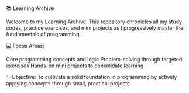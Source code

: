 📚 Learning Archive

Welcome to my Learning Archive. This repository chronicles all my study codes, practice exercises, and mini projects as I progressively master the fundamentals of programming.

💻 Focus Areas:

Core programming concepts and logic
Problem-solving through targeted exercises
Hands-on mini projects to consolidate learning

✨ Objective:
To cultivate a solid foundation in programming by actively applying concepts through small, practical projects.
